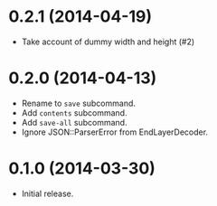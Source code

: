 # 0.2.1 (2014-04-19)
- Take account of dummy width and height (#2)

# 0.2.0 (2014-04-13)
- Rename to `save` subcommand.
- Add `contents` subcommand.
- Add `save-all` subcommand.
- Ignore JSON::ParserError from EndLayerDecoder.

# 0.1.0 (2014-03-30)
- Initial release.
